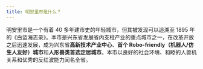 ```yaml
---
title: 明安里市是什么？
---
```


明安里市是一个有着 40 多年建市史的年轻城市，但其被发现可以追溯至 1895 年的《白蓝海志录》。本市是兴东省发展省内支柱产业的重点城市之一，在改革开放之后迅速发展，成为兴东省**高新技术产业中心**、**首个 Robo-friendly（机器人/仿生人友好）城市**和**人形兽类首选定居城市**。本市以良好的社会环境、和睦的人兽机关系和优秀的反红波能力闻名全省。